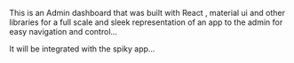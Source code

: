 This is an Admin dashboard that was built with React , material ui and other libraries for a full scale and sleek representation of an app to the admin for easy navigation and control...

It will be integrated with the spiky app... 